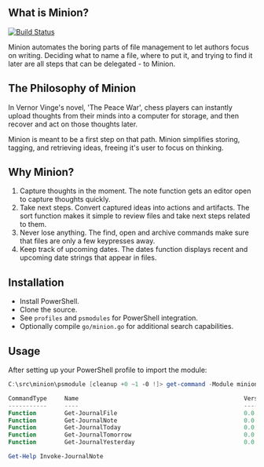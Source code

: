 ## What is Minion?

[![Build Status](https://travis-ci.org/edthedev/minion.svg?branch=develop)](https://travis-ci.org/edthedev/minion)

Minion automates the boring parts of file management to let authors focus on writing. Deciding what to name a file, where to put it, and trying to find it later are all steps that can be delegated - to Minion.

## The Philosophy of Minion 

In Vernor Vinge's novel, 'The Peace War', chess players can instantly upload thoughts from their minds into a computer for storage, and then recover and act on those thoughts later. 

Minion is meant to be a first step on that path. Minion simplifies storing, tagging, and retrieving ideas, freeing it's user to focus on thinking.

## Why Minion?

1. Capture thoughts in the moment. The note function gets an editor open to capture thoughts quickly.
2. Take next steps. Convert captured ideas into actions and artifacts. The sort function makes it simple to review files and take next steps related to them.
3. Never lose anything. The find, open and archive commands make sure that files are only a few keypresses away.
4. Keep track of upcoming dates. The dates function displays recent and upcoming date strings that appear in files.

## Installation

+ Install PowerShell.
+ Clone the source.
+ See `profiles` and `psmodules` for PowerShell integration.
+ Optionally compile `go/minion.go` for additional search capabilities.

## Usage

After setting up your PowerShell profile to import the module: 

```powershell
C:\src\minion\psmodule [cleanup +0 ~1 -0 !]> get-command -Module minion

CommandType     Name                                               Version    Source
-----------     ----                                               -------    ------
Function        Get-JournalFile                                    0.0        minion
Function        Get-JournalNote                                    0.0        minion
Function        Get-JournalToday                                   0.0        minion
Function        Get-JournalTomorrow                                0.0        minion
Function        Get-JournalYesterday                               0.0        minion
```

```powershell
Get-Help Invoke-JournalNote
```

